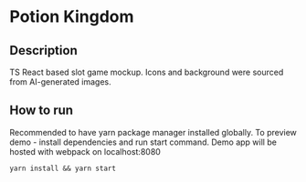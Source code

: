 # Potion Kingdom

## Description
TS React based slot game mockup. Icons and background were sourced from AI-generated images.

## How to run
Recommended to have yarn package manager installed globally. To preview demo - install dependencies and run start command. Demo app will be hosted with webpack on localhost:8080
```
yarn install && yarn start
```
